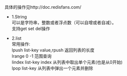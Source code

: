 具体的操作见http://doc.redisfans.com/
* 1.String    
可以是字符串，整数或者浮点数（可以自增或者自减）。  
支持get set del操作  

* 2.list  
常用操作:    
lpush list-key value,rpush 返回列表的长度  
lrange 0 -1 范围查询  
lindex list-key index 从列表中取出单个元素(也是从0开始)  
lpop list-key 从列表中弹出一个元素并删除
